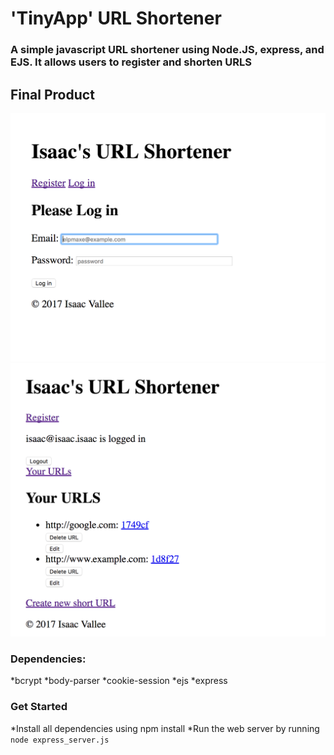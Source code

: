 # 'TinyApp' URL Shortener
### A simple javascript URL shortener using Node.JS, express, and EJS. It allows users to register and shorten URLS

## Final Product

!["Login screen"](https://github.com/ivallee/tinyapp/blob/master/docs/url_login.png?raw=true)
!["URL index"](https://github.com/ivallee/tinyapp/blob/master/docs/url_page.png?raw=true)


### Dependencies:
*bcrypt
*body-parser
*cookie-session
*ejs
*express

### Get Started
*Install all dependencies using npm install
*Run the web server by running `node express_server.js`